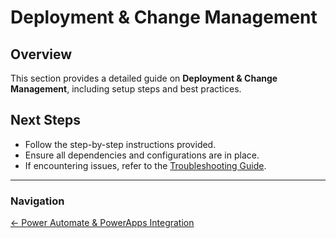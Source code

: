 # Deployment & Change Management

## Overview
This section provides a detailed guide on **Deployment & Change Management**, including setup steps and best practices.


## Next Steps
- Follow the step-by-step instructions provided.
- Ensure all dependencies and configurations are in place.
- If encountering issues, refer to the [Troubleshooting Guide](10-troubleshooting.md).

---

### Navigation
[← Power Automate & PowerApps Integration](8-powerapps-powerautomate.md)
